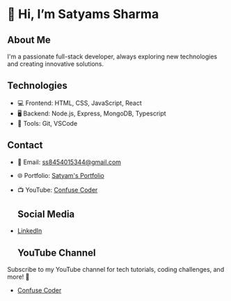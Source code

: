 # 👋 Hi, I’m Satyams Sharma

## About Me
I'm a passionate full-stack developer, always exploring new technologies and creating innovative solutions.

## Technologies
- 💻 Frontend: HTML, CSS, JavaScript, React
- 🖥️ Backend: Node.js, Express, MongoDB, Typescript
- 🚀 Tools: Git, VSCode
  
## Contact
- 📧 Email: ss8454015344@gmail.com
- 🌐 Portfolio: [Satyam's Portfolio](https://satyamportfolio.vercel.app/)
- 📺 YouTube: [Confuse Coder](http://www.youtube.com/@ConfuseCoder23)

  ## Social Media
- [LinkedIn](https://www.linkedin.com/in/satyam-sharma-7530b9280)

  ## YouTube Channel
Subscribe to my YouTube channel for tech tutorials, coding challenges, and more! 🚀
- [Confuse Coder](http://www.youtube.com/@ConfuseCoder23)


<!---
Satyams-23/Satyams-23 is a ✨ special ✨ repository because its appears on your GitHub profile.
You can click the Preview link to take a look at your changes.
--->
